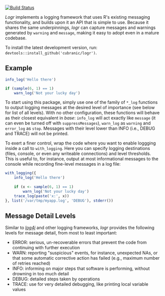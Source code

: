 [![Build Status](https://travis-ci.org/cubranic/logr.png?branch=master)](https://travis-ci.org/cubranic/logr)

_Logr_ implements a logging framework that uses R's existing messaging
functionality, and builds upon it an API that is simple to use.
Because it shares the same underpinnings, _logr_ can capture messages
and warnings generated by `warning` and `message`, making it easy to
adopt even in a mature codebase.

To install the latest development version, run:
`devtools::install_github('cubranic/logr')`.


Example
-------

```r
info_log('Hello there')

if (sample(6, 1) == 1)
    warn_log('Not your lucky day')
```

To start using this package, simply use one of the family of `*_log`
functions to output logging messages at the desired level of
importance (see below for list of all levels). With no other
configuration, these functions will behave as their closest equivalent
in _base_: `info_log` will act exactly like `message` (it can even be
turned off with `suppressMessages`), `warn_log` as `warning` and
`error_log` as `stop`. Messages with their level lower than INFO
(i.e., DEBUG and TRACE) will not be printed.

To exert a finer control, wrap the code where you want to enable
loggging inside a call to `with_logging`. Here you can specify logging
destinations (files, console, or even any writeable connections) and
level thresholds. This is useful to, for instance, output
at most informational messages to the console while recording
fine-level messages in a log file:

```r
with_logging({
    info_log('Hello there')
    
    if (x <- sample(6, 1) == 1)
        warn_log('Not your lucky day')
    trace_log(paste('x:', x))
}, list('/var/tmp/myapp.log', 'DEBUG'), stderr())
```


Message Detail Levels
---------------------

Similar to [_log4j_](http://logging.apache.org/log4j/) and other
logging frameworks, _logr_ provides the following levels for message
detail, from most to least important:

- ERROR: serious, un-recoverable errors that prevent the code from
  continuing with further execution
- WARN: reporting "suspicious" events, for instance, unexpected NAs,
  or that some automatic corrective action has failed (e.g., maximum
  number of retries reached)
- INFO: informing on major steps that software is performing, without
  drowning in too much detail
- DEBUG: detailed steps taken by operations
- TRACE: use for very detailed debugging, like printing local variable
  values
